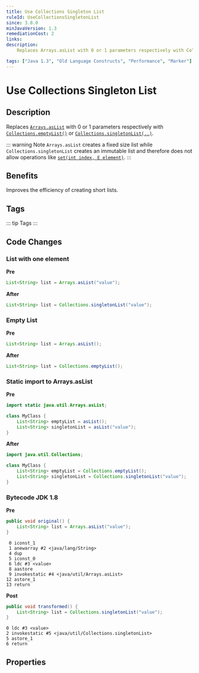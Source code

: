 ```yaml
---
title: Use Collections Singleton List
ruleId: UseCollectionsSingletonList
since: 3.8.0
minJavaVersion: 1.3
remediationCost: 2
links:
description:
    Replaces Arrays.asList with 0 or 1 parameters respectively with Collections.emptyList() or Collections.singletonList(..)

tags: ["Java 1.3", "Old Language Constructs", "Performance", "Marker"]
---
```


# Use Collections Singleton List

## Description

Replaces [`Arrays.asList`](https://docs.oracle.com/javase/8/docs/api/java/util/Arrays.html#asList-T...-) with 0 or 1 parameters respectively with [`Collections.emptyList()`](https://docs.oracle.com/javase/8/docs/api/java/util/Collections.html#emptyList--) or [`Collections.singletonList(..)`](https://docs.oracle.com/javase/8/docs/api/java/util/Collections.html#singletonList-T-).

::: warning Note
`Arrays.asList` creates a fixed size list while `Collections.singletonList` creates an immutable list and therefore does not allow operations like [`set(int index, E element)`](https://docs.oracle.com/javase/10/docs/api/java/util/List.html#set(int,E)). 
:::

## Benefits

Improves the efficiency of creating short lists. 


## Tags

::: tip Tags
<TagLinks />
:::

## Code Changes


### List with one element

__Pre__
```java
List<String> list = Arrays.asList("value");

```
__After__
```java
List<String> list = Collections.singletonList("value");
```

### Empty List

__Pre__
```java
List<String> list = Arrays.asList();

```
__After__
```java
List<String> list = Collections.emptyList();
```

### Static import to Arrays.asList

__Pre__
```java
import static java.util.Arrays.asList;

class MyClass {
    List<String> emptyList = asList();
    List<String> singletonList = asList("value");
}


```
__After__
```java
import java.util.Collections;

class MyClass {
    List<String> emptyList = Collections.emptyList();
    List<String> singletonList = Collections.singletonList("value");
}
```

### Bytecode JDK 1.8

__Pre__
```java
public void original() {
    List<String> list = Arrays.asList("value");
}
```

```
 0 iconst_1
 1 anewarray #2 <java/lang/String>
 4 dup
 5 iconst_0
 6 ldc #3 <value>
 8 aastore
 9 invokestatic #4 <java/util/Arrays.asList>
12 astore_1
13 return
```

__Post__
```java
public void transformed() {
    List<String> list = Collections.singletonList("value");
}
```

```
0 ldc #3 <value>
2 invokestatic #5 <java/util/Collections.singletonList>
5 astore_1
6 return
```
<VersionNotice />


## Properties

<RuleProperties />
